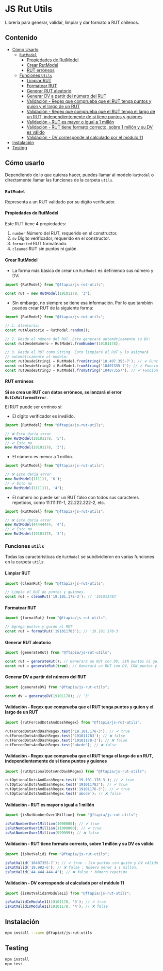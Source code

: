 # JS Rut Utils

Librería para generar, validar, limpiar y dar formato a RUT chilenos.

## Contenido

- [Cómo Usarlo](#cómo-usarlo)
  - [`RutModel`](#rutmodel)
    - [Propiedades de RutModel](#propiedades-de-rutmodel)
    - [Crear RutModel](#crear-rutmodel)
    - [RUT erróneos](#RUT-erróneos)
  - [Funciones `Utils`](#funciones-utils)
    - [Limpiar RUT](#limpiar-RUT)
    - [Formatear RUT](#formatear-RUT)
    - [Generar RUT aleatorio](#generar-RUT-aleatorio)
    - [Generar DV a partir del número del RUT](#generar-DV-a-partir-del-número-del-RUT)
    - [Validación - Regex que comprueba que el RUT tenga puntos y guion y el largo de un RUT](#head-validacion-regex-1)
    - [Validación - Regex que comprueba que el RUT tenga el largo de un RUT, independientemente de si tiene puntos y guiones](#head-validacion-regex-2)
    - [Validación - RUT es mayor o igual a 1 millón](#head-validacion-mayor-1-millon)
    - [Validación - RUT tiene formato correcto, sobre 1 millón y su DV es válido](#head-validacion-completa)
    - [Validación - DV corresponde al calculado por el módulo 11](#head-validacion-modulo-11)
- [Instalación](#instalación)
- [Testing](#testing)

## Cómo usarlo

Dependiendo de lo que quieras hacer, puedes llamar al modelo `RutModel` o directamente llamar las funciones de la 
carpeta `utils`.

### `RutModel`

Representa a un RUT validado por su dígito verificador.

#### Propiedades de RutModel

Este RUT tiene 4 propiedades:
1. `number` Número del RUT, requerido en el constructor.
2. `dv` Dígito verificador, requerido en el constructor.
3. `formatted` RUT formateado.
4. `cleaned` RUT sin puntos ni guión.

#### Crear RutModel

- La forma más básica de crear un `RutModel` es definiendo sus número y DV:
```js
import {RutModel} from "@ftapia/js-rut-utils";

const rut = new RutModel(19101178, '3');
```
- Sin embargo, no siempre se tiene esa información. Por lo que también puedes crear RUT de la siguiente forma: 
```js
import {RutModel} from "@ftapia/js-rut-utils";

// 1. Aleatorio:
const rutAleatorio = RutModel.random();

// 2. Desde el número del RUT. Esto generará automáticamente su DV:
const rutDesdeNumero = RutModel.fromNumber(19101178);

// 3. Desde el RUT como String. Esto limpiará el RUT y lo asignará
// automáticamente al modelo:
const rutDesdeString1 = RutModel.fromString('10.407.355-7'); // ✔ Funciona con puntos y guión.
const rutDesdeString2 = RutModel.fromString('10407355-7'); // ✔ Funciona sin puntos y con guión.
const rutDesdeString3 = RutModel.fromString('104073557'); // ✔ Funciona sin puntos ni guión.
```

#### RUT erróneos

**Si se crea un RUT con datos erróneos, se lanzará el error `RutIsMalformedError`**.

El RUT puede ser erróneo si: 
- El dígito verificador es inválido.
```js
import {RutModel} from "@ftapia/js-rut-utils";

// ❌ Esto daría error
new RutModel(19101178, '5');
// ✔ Esto no
new RutModel(19101178, '3');
```

- El número es menor a 1 millón.
```js
import {RutModel} from "@ftapia/js-rut-utils";

// ❌ Esto daría error
new RutModel(111111, '6');
// ✔ Esto no
new RutModel(1111111, '4');
```

- El número no puede ser un RUT falso con todos sus caracteres repetidos, como 11.111.111-1, 22.222.222-2, etc.
```js
import {RutModel} from "@ftapia/js-rut-utils";

// ❌ Esto daría error
new RutModel(44444444, '4');
// ✔ Esto no
new RutModel(19101178, '3');
```

### Funciones `utils`

Todas las características de `RutModel` se subdividieron en varias funciones en la carpeta `utils`:

#### Limpiar RUT
```js
import {cleanRut} from "@ftapia/js-rut-utils";

// Limpia el RUT de puntos y guiones.
const rut = cleanRut('19.101.178-3'); // '191011783'
```

#### Formatear RUT
```js
import {formatRut} from "@ftapia/js-rut-utils";

// Agrega puntos y guión al RUT
const rut = formatRut('191011783'); // '19.101.178-3'
```

#### Generar RUT aleatorio
```js
import {generateRut} from "@ftapia/js-rut-utils";

const rut = generateRut(); // Generará un RUT con DV, SIN puntos ni guión.
const rut = generateRut(true); // Generará un RUT con DV, CON puntos y guión.
```

#### Generar DV a partir del número del RUT
```js
import {generateDV} from "@ftapia/js-rut-utils";

const dv = generateDV(19101178); // '3'
```

#### <a id="head-validacion-regex-1"><a/>Validación - Regex que comprueba que el RUT tenga puntos y guion y el largo de un RUT
```js
import {rutForcedDotsAndDashRegex} from "@ftapia/js-rut-utils";

rutForcedDotsAndDashRegex.test('19.101.178-3'); // ✔ true
rutForcedDotsAndDashRegex.test('191011783'); // ❌ false
rutForcedDotsAndDashRegex.test('19101178-3'); // ❌ false
rutForcedDotsAndDashRegex.test('abcde'); // ❌ false
```

#### <a id="head-validacion-regex-2"><a/>Validación - Regex que comprueba que el RUT tenga el largo de un RUT, independientemente de si tiene puntos y guiones
```js
import {rutOptionalDotsAndDashRegex} from "@ftapia/js-rut-utils";

rutOptionalDotsAndDashRegex.test('19.101.178-3'); // ✔ true
rutOptionalDotsAndDashRegex.test('191011783'); // ✔ true
rutOptionalDotsAndDashRegex.test('19101178-3'); // ✔ true
rutOptionalDotsAndDashRegex.test('abcde'); // ❌ false
```

#### <a id="head-validacion-mayor-1-millon"></a>Validación - RUT es mayor o igual a 1 millón
```js
import {isRutNumberOver1Million} from "@ftapia/js-rut-utils";

isRutNumberOver1Million(1000000); // ✔ true
isRutNumberOver1Million(11000000); // ✔ true
isRutNumberOver1Million(999999); // ❌ false
```

#### <a id="head-validacion-completa"></a>Validación - RUT tiene formato correcto, sobre 1 millón y su DV es válido
```js
import {isRutValid} from "@ftapia/js-rut-utils";

isRutValid('10407355-7'); // ✔ true : Sin puntos con guión y DV válido.
isRutValid('19.982-6'); // ❌ false : Número menor a 1 millón.
isRutValid('44.444.444-4'); // ❌ false : Número repetido.
```

#### <a id="head-validacion-modulo-11"></a>Validación - DV corresponde al calculado por el módulo 11
```js
import {isRutValidInModule11} from "@ftapia/js-rut-utils";

isRutValidInModule11(19101178, '3'); // ✔ true  
isRutValidInModule11(19101178, '4'); // ❌ false  
```

## Instalación

```bash
npm install --save @ftapiat/js-rut-utils
```

## Testing

```bash
npm install
npm test
```